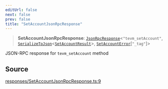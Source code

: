 ```yaml
---
editUrl: false
next: false
prev: false
title: "SetAccountJsonRpcResponse"
---
```


> **SetAccountJsonRpcResponse**: [`JsonRpcResponse`](/reference/jsonrpc/type-aliases/jsonrpcresponse/)\<`"tevm_setAccount"`, [`SerializeToJson`](/reference/tevm/procedures-types/type-aliases/serializetojson/)\<[`SetAccountResult`](/reference/actions-types/type-aliases/setaccountresult/)\>, [`SetAccountError`](/reference/errors/type-aliases/setaccounterror/)\[`"_tag"`\]\>

JSON-RPC response for `tevm_setAccount` method

## Source

[responses/SetAccountJsonRpcResponse.ts:9](https://github.com/evmts/tevm-monorepo/blob/main/packages/procedures-types/src/responses/SetAccountJsonRpcResponse.ts#L9)
